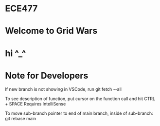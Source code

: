 # ECE477

# Welcome to Grid Wars
# hi ^_^
# 


# Note for Developers
If new branch is not showing in VSCode, run git fetch --all

To see description of function, put cursor on the function call and hit CTRL + SPACE
    Requires IntelliSense

To move sub-branch pointer to end of main branch, inside of sub-branch: git rebase main